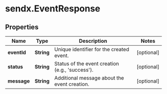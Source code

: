 # sendx.EventResponse

## Properties

Name | Type | Description | Notes
------------ | ------------- | ------------- | -------------
**eventId** | **String** | Unique identifier for the created event. | [optional] 
**status** | **String** | Status of the event creation (e.g., &#39;success&#39;). | [optional] 
**message** | **String** | Additional message about the event creation. | [optional] 


